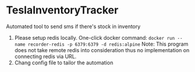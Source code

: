 # TeslaInventoryTracker
Automated tool to send sms if there's stock in inventory

1. Please setup redis locally. One-click docker command: `docker run --name recorder-redis -p 6379:6379 -d redis:alpine`
Note: This program does not take remote redis into consideration thus no implementation on connecting redis via URL.
2. Chang config file to tailor the automation
